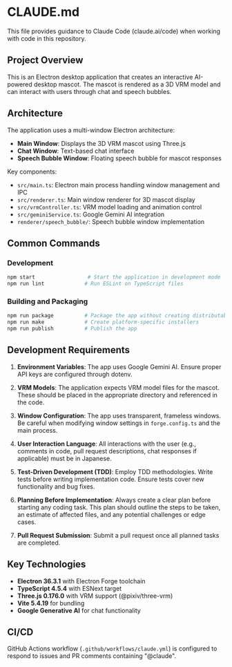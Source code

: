 # CLAUDE.md

This file provides guidance to Claude Code (claude.ai/code) when working with code in this repository.

## Project Overview

This is an Electron desktop application that creates an interactive AI-powered desktop mascot. The mascot is rendered as a 3D VRM model and can interact with users through chat and speech bubbles.

## Architecture

The application uses a multi-window Electron architecture:
- **Main Window**: Displays the 3D VRM mascot using Three.js
- **Chat Window**: Text-based chat interface
- **Speech Bubble Window**: Floating speech bubble for mascot responses

Key components:
- `src/main.ts`: Electron main process handling window management and IPC
- `src/renderer.ts`: Main window renderer for 3D mascot display
- `src/vrmController.ts`: VRM model loading and animation control
- `src/geminiService.ts`: Google Gemini AI integration
- `renderer/speech_bubble/`: Speech bubble window implementation

## Common Commands

### Development
```bash
npm start                 # Start the application in development mode
npm run lint             # Run ESLint on TypeScript files
```

### Building and Packaging
```bash
npm run package          # Package the app without creating distributables
npm run make             # Create platform-specific installers
npm run publish          # Publish the app
```

## Development Requirements

1. **Environment Variables**: The app uses Google Gemini AI. Ensure proper API keys are configured through dotenv.

2. **VRM Models**: The application expects VRM model files for the mascot. These should be placed in the appropriate directory and referenced in the code.

3. **Window Configuration**: The app uses transparent, frameless windows. Be careful when modifying window settings in `forge.config.ts` and the main process.

4. **User Interaction Language**: All interactions with the user (e.g., comments in code, pull request descriptions, chat responses if applicable) must be in Japanese.

5. **Test-Driven Development (TDD)**: Employ TDD methodologies. Write tests before writing implementation code. Ensure tests cover new functionality and bug fixes.

6. **Planning Before Implementation**: Always create a clear plan before starting any coding task. This plan should outline the steps to be taken, an estimate of affected files, and any potential challenges or edge cases.

7. **Pull Request Submission**: Submit a pull request once all planned tasks are completed.
   

## Key Technologies

- **Electron 36.3.1** with Electron Forge toolchain
- **TypeScript 4.5.4** with ESNext target
- **Three.js 0.176.0** with VRM support (@pixiv/three-vrm)
- **Vite 5.4.19** for bundling
- **Google Generative AI** for chat functionality

## CI/CD

GitHub Actions workflow (`.github/workflows/claude.yml`) is configured to respond to issues and PR comments containing "@claude".

